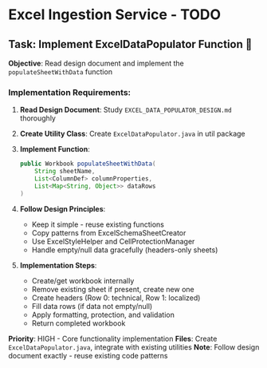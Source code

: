 # Excel Ingestion Service - TODO

## Task: Implement ExcelDataPopulator Function 🚀

**Objective**: Read design document and implement the `populateSheetWithData` function

### Implementation Requirements:

1. **Read Design Document**: Study `EXCEL_DATA_POPULATOR_DESIGN.md` thoroughly
2. **Create Utility Class**: Create `ExcelDataPopulator.java` in util package
3. **Implement Function**: 
   ```java
   public Workbook populateSheetWithData(
       String sheetName,
       List<ColumnDef> columnProperties, 
       List<Map<String, Object>> dataRows
   )
   ```

4. **Follow Design Principles**:
   - Keep it simple - reuse existing functions
   - Copy patterns from ExcelSchemaSheetCreator
   - Use ExcelStyleHelper and CellProtectionManager
   - Handle empty/null data gracefully (headers-only sheets)

5. **Implementation Steps**:
   - Create/get workbook internally
   - Remove existing sheet if present, create new one
   - Create headers (Row 0: technical, Row 1: localized)
   - Fill data rows (if data not empty/null)
   - Apply formatting, protection, and validation
   - Return completed workbook

**Priority**: HIGH - Core functionality implementation
**Files**: Create `ExcelDataPopulator.java`, integrate with existing utilities
**Note**: Follow design document exactly - reuse existing code patterns